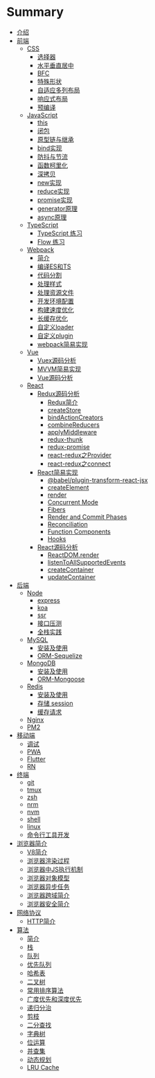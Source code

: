 # Summary
* [介绍](README.md)
* [前端]()
  * [CSS]()
    * [选择器](./frontend/css/select/README.md)
    * [水平垂直居中](./frontend/css/center/README.md)
    * [BFC](./frontend/css/bfc/README.md)
    * [特殊形状](./frontend/css/special-shape/README.md)
    * [自适应多列布局](./frontend/css/adaptive-columns/README.md)
    * [响应式布局](./frontend/css/responsive-layout/README.md)
    * [预编译](./frontend/css/precompiled/README.md)
  * [JavaScript]()
    * [this](./frontend/js/this/README.md)
    * [闭包](./frontend/js/closure/README.md)
    * [原型链与继承](./frontend/js/prototype/README.md)
    * [bind实现](./frontend/js/bind/README.md)
    * [防抖与节流](./frontend/js/debounce-throttle/README.md)
    * [函数柯里化](./frontend/js/curry/README.md)
    * [深拷贝](./frontend/js/copy/README.md)
    * [new实现](./frontend/js/new/README.md)
    * [reduce实现](./frontend/js/reduce/README.md)
    * [promise实现](./frontend/js/promise/README.md)
    * [generator原理](./frontend/js/generator/README.md)
    * [async原理](./frontend/js/async/README.md)
  * [TypeScript]()
    * [TypeScript 练习](./frontend/ts/ts/README.md)
    * [Flow 练习](./frontend/ts/flow/README.md)
  * [Webpack]()
    * [简介](./frontend/webpack/introduction/README.md)
    * [编译ES和TS](./frontend/webpack/es-ts/README.md)
    * [代码分割](./frontend/webpack/splitChunks/README.md)
    * [处理样式](./frontend/webpack/style/README.md)
    * [处理资源文件](./frontend/webpack/file/README.md)
    * [开发环境配置](./frontend/webpack/devserver/README.md)
    * [构建速度优化](./frontend/webpack/optimization-build/README.md)
    * [长缓存优化](./frontend/webpack/optimization-cache/README.md)
    * [自定义loader](./frontend/webpack/custom-loader/README.md)
    * [自定义plugin](./frontend/webpack/custom-plugin/README.md)
    * [webpack简易实现](./frontend/webpack/simple-achieve/README.md)
  * [Vue]()
    * [Vuex源码分析]()
    * [MVVM简易实现]()
    * [Vue源码分析]()
  * [React]()
    * [Redux源码分析]()
      * [Redux简介](./frontend/react/redux/introduction/README.md)
      * [createStore](./frontend/react/redux/introduction/README.md)
      * [bindActionCreators](./frontend/react/redux/introduction/README.md)
      * [combineReducers](./frontend/react/redux/introduction/README.md)
      * [applyMiddleware](./frontend/react/redux/introduction/README.md)
      * [redux-thunk](./frontend/react/redux/introduction/README.md)
      * [redux-promise](./frontend/react/redux/introduction/README.md)
      * [react-redux之Provider](./frontend/react/redux/Provider/README.md)
      * [react-redux之connect](./frontend/react/redux/connect/README.md)
    * [React简易实现]()
      * [@babel/plugin-transform-react-jsx](./frontend/react/simple-achieve/babel-plugin/README.md)
      * [createElement](./frontend/react/simple-achieve/createElement/README.md)
      * [render](./frontend/react/simple-achieve/render/README.md)
      * [Concurrent Mode](./frontend/react/simple-achieve/Concurrent/README.md)
      * [Fibers](./frontend/react/simple-achieve/Fibers/README.md)
      * [Render and Commit Phases](./frontend/react/simple-achieve/commit/README.md)
      * [Reconciliation](./frontend/react/simple-achieve/reconciliation/README.md)
      * [Function Components](./frontend/react/simple-achieve/function/README.md)
      * [Hooks](./frontend/react/simple-achieve/hooks/README.md)
    * [React源码分析]()
      * [ReactDOM.render](./frontend/react/source-code/ReactDOM.render/README.md)
      * [listenToAllSupportedEvents](./frontend/react/source-code/listenToAllSupportedEvents/README.md)
      * [createContainer](./frontend/react/source-code/createContainer/README.md)
      * [updateContainer](./frontend/react/source-code/updateContainer/README.md)
* [后端]()
  * [Node]()
    * [express](./backend/node/express/README.md)
    * [koa](./backend/node/koa/README.md)
    * [ssr](./backend/node/ssr/README.md)
    * [接口压测](./backend/node/test/README.md)
    * [全栈实践](./backend/node/practice/README.md)
  * [MySQL]()
    * [安装及使用](./backend/mysql/install-use/README.md)
    * [ORM-Sequelize](./backend/mysql/orm/README.md)
  * [MongoDB]()
    * [安装及使用](./backend/mongo/install-use/README.md)
    * [ORM-Mongoose](./backend/mongo/orm/README.md)
  * [Redis]()
    * [安装及使用](./backend/redis/install-use/README.md)
    * [存储 session](./backend/redis/session/README.md)
    * [缓存请求](./backend/redis/impl/README.md)
  * [Nginx](./backend/nginx/README.md)
  * [PM2](./backend/pm2/README.md)
* [移动端]()
  * [调试](./hybird/devtools/README.md)
  * [PWA](./hybird/pwa/README.md)
  * [Flutter](./hybird/flutter/README.md)
  * [RN](./hybird/rn/README.md)
* [终端]()
  * [git](./terminal/git/README.md)
  * [tmux](./terminal/tmux/README.md)
  * [zsh](./terminal/zsh/README.md)
  * [nrm](./terminal/nrm/README.md)
  * [nvm](./terminal/nvm/README.md)
  * [shell](./terminal/shell/README.md)
  * [linux](./terminal/linux/README.md)
  * [命令行工具开发](./terminal/cli-achieve/README.md)
* [浏览器简介]()
  * [V8简介](./browser/v8/README.md)
  * [浏览器渲染过程](./browser/render/README.md)
  * [浏览器中JS执行机制](./browser/js-execute/README.md)
  * [浏览器对象模型](./browser/bom/README.md)
  * [浏览器异步任务](./browser/async/README.md)
  * [浏览器跨域简介](./browser/domain/README.md)
  * [浏览器安全简介](./browser/security/README.md)
* [网络协议]()
  * [HTTP简介](./network/http/README.md)
* [算法]()
  * [简介]()
  * [栈]()
  * [队列]()
  * [优先队列]()
  * [哈希表]()
  * [二叉树]()
  * [常用排序算法]()
  * [广度优先和深度优先]()
  * [递归分治]()
  * [剪枝]()
  * [二分查找]()
  * [字典树]()
  * [位运算]()
  * [并查集]()
  * [动态规划]()
  * [LRU Cache]()
